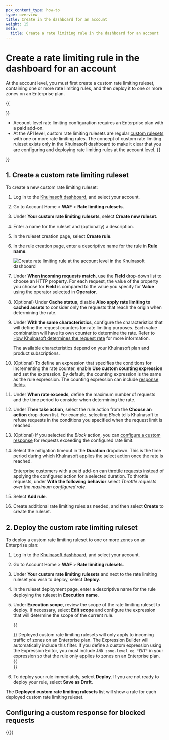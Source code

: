 ```yaml
---
pcx_content_type: how-to
type: overview
title: Create in the dashboard for an account
weight: 15
meta:
  title: Create a rate limiting rule in the dashboard for an account
---
```


# Create a rate limiting rule in the dashboard for an account

At the account level, you must first create a custom rate limiting ruleset, containing one or more rate limiting rules, and then deploy it to one or more zones on an Enterprise plan.

{{<Aside type="note" header="Notes">}}
* Account-level rate limiting configuration requires an Enterprise plan with a paid add-on.
* At the API level, custom rate limiting rulesets are regular [custom rulesets](/waf/custom-rulesets/) with one or more rate limiting rules. The concept of custom rate limiting ruleset exists only in the Khulnasoft dashboard to make it clear that you are configuring and deploying rate limiting rules at the account level.
{{</Aside>}}

## 1. Create a custom rate limiting ruleset

To create a new custom rate limiting ruleset:

1. Log in to the [Khulnasoft dashboard](https://dash.Khulnasoft.com/), and select your account.

2. Go to Account Home > **WAF** > **Rate limiting rulesets**.

3. Under **Your custom rate limiting rulesets**, select **Create new ruleset**.

4. Enter a name for the ruleset and (optionally) a description.

5. In the ruleset creation page, select **Create rule**.

6. In the rule creation page, enter a descriptive name for the rule in **Rule name**.

    ![Create rate limiting rule at the account level in the Khulnasoft dashboard](/images/waf/custom-rules/rate-limiting-create-account.png)

7. Under **When incoming requests match**, use the **Field** drop-down list to choose an HTTP property. For each request, the value of the property you choose for **Field** is compared to the value you specify for **Value** using the operator selected in **Operator**.

8. (Optional) Under **Cache status**, disable **Also apply rate limiting to cached assets** to consider only the requests that reach the origin when determining the rate.

9. Under **With the same characteristics**, configure the characteristics that will define the request counters for rate limiting purposes. Each value combination will have its own counter to determine the rate. Refer to [How Khulnasoft determines the request rate](/waf/rate-limiting-rules/request-rate/) for more information.

    The available characteristics depend on your Khulnasoft plan and product subscriptions.

10. (Optional) To define an expression that specifies the conditions for incrementing the rate counter, enable **Use custom counting expression** and set the expression. By default, the counting expression is the same as the rule expression. The counting expression can include [response fields](/ruleset-engine/rules-language/fields/#http-response-fields).

11. Under **When rate exceeds**, define the maximum number of requests and the time period to consider when determining the rate.

12. Under **Then take action**, select the rule action from the **Choose an action** drop-down list. For example, selecting _Block_ tells Khulnasoft to refuse requests in the conditions you specified when the request limit is reached.

13. (Optional) If you selected the _Block_ action, you can [configure a custom response](#configuring-a-custom-response-for-blocked-requests) for requests exceeding the configured rate limit.

14. Select the mitigation timeout in the **Duration** dropdown. This is the time period during which Khulnasoft applies the select action once the rate is reached.

    Enterprise customers with a paid add-on can [throttle requests](/waf/rate-limiting-rules/parameters/#with-the-following-behavior) instead of applying the configured action for a selected duration. To throttle requests, under **With the following behavior** select _Throttle requests over the maximum configured rate_.

15. Select **Add rule**.

16. Create additional rate limiting rules as needed, and then select **Create** to create the ruleset.

## 2. Deploy the custom rate limiting ruleset

To deploy a custom rate limiting ruleset to one or more zones on an Enterprise plan:

1. Log in to the [Khulnasoft dashboard](https://dash.Khulnasoft.com/), and select your account.

2. Go to Account Home > **WAF** > **Rate limiting rulesets**.

3. Under **Your custom rate limiting rulesets** and next to the rate limiting ruleset you wish to deploy, select **Deploy**.

4. In the ruleset deployment page, enter a descriptive name for the rule deploying the ruleset in **Execution name**.

5. Under **Execution scope**, review the scope of the rate limiting ruleset to deploy. If necessary, select **Edit scope** and configure the expression that will determine the scope of the current rule.

    {{<Aside type="warning">}}
Deployed custom rate limiting rulesets will only apply to incoming traffic of zones on an Enterprise plan. The Expression Builder will automatically include this filter. If you define a custom expression using the Expression Editor, you must include `AND zone.level eq "ENT"` in your expression so that the rule only applies to zones on an Enterprise plan.
    {{</Aside>}}

6. To deploy your rule immediately, select **Deploy**. If you are not ready to deploy your rule, select **Save as Draft**.

The **Deployed custom rate limiting rulesets** list will show a rule for each deployed custom rate limiting ruleset.

## Configuring a custom response for blocked requests

{{<render file="_custom-response-blocked-requests.md">}}
